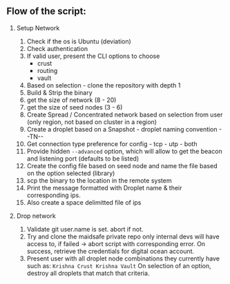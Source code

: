 ## Flow of the script:

1. Setup Network
    1.  Check if the os is Ubuntu (deviation)
    2.  Check authentication
    3.  If valid user, present the CLI options to choose
           - crust
           - routing
           - vault
    4.  Based on selection - clone the repository with depth 1       
    5.  Build & Strip the binary
    6.  get the size of network (8 - 20)
    7.  get the size of seed nodes (3 - 6)
    8.  Create Spread / Concentrated network based on selection from user (only region, not based on cluster in a region)
    9.  Create a droplet based on a Snapshot - droplet naming convention <github-user>-<lib>-TN-<RegionShort>-<index>
    10. Get connection type preference for config
            - tcp
            - utp 
            - both
    11. Provide hidden `--advanced` option, which will allow to get the beacon and listening port (defaults to be listed)
    12. Create the config file based on seed node and name the file based on the option selected (library)
    13. scp the binary to the location in the remote system
    14. Print the message formatted with Droplet name & their corresponding ips. 
    15. Also create a space delimitted file of ips 
       
2. Drop network
    1. Validate git user.name is set. abort if not.
    2. Try and clone the maidsafe private repo only internal devs will have access to, if failed -> abort script with corresponding error. On success, retrieve the credentials for digital ocean account.
    3. Present user with all droplet node combinations they currently have such as:
            ```
            Krishna Crust
            Krishna Vault
            ```
    On selection of an option, destroy all droplets that match that criteria.
